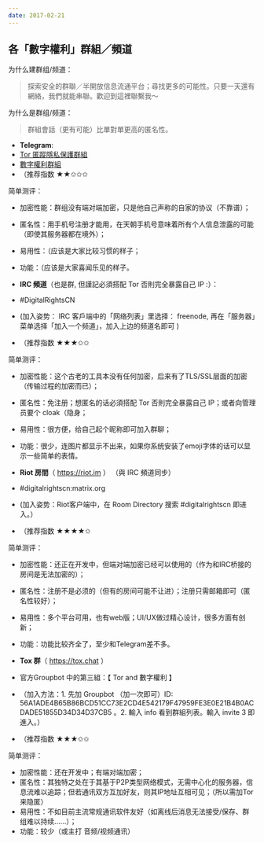 ```yaml
---
date: 2017-02-21
---
```

## 各「數字權利」群組／頻道

为什么建群组/频道：
> 探索安全的群聯／半開放信息流通平台；尋找更多的可能性。只要一天還有網絡，我們就能串聯。歡迎到這裡聯繫我～

为什么是群组/频道：
> 群組會話（更有可能）比單對單更高的匿名性。

- **Telegram**:
 - [Tor 匿蹤隱私保護群組](https://telegram.me/joinchat/Cg4fLT2ZrhHeiRyj5N55cQ)
 - [數字權利群組](https://telegram.me/digital_rights)
 - （推荐指数 ★★✩✩✩ 

简单测评：
  - 加密性能：群组没有端对端加密，只是他自己声称的自家的协议（不靠谱）；
  - 匿名性：用手机号注册才能用，在天朝手机号意味着所有个人信息泄露的可能（即使其服务器都在境外）；
  - 易用性：（应该是大家比较习惯的样子；
  - 功能：（应该是大家喜闻乐见的样子。

- **IRC 頻道**（也是群, 但謹記必須搭配 Tor 否則完全暴露自己 IP :）：
 - #DigitalRightsCN 
 - (加入姿势： IRC 客戶端中的「网络列表」里选择： freenode, 再在「服务器」菜单选择「加入一个频道」，加入上边的频道名即可 )
 - （推荐指数 ★★★✩✩

简单测评：
  - 加密性能：这个古老的工具本没有任何加密，后来有了TLS/SSL层面的加密（传输过程的加密而已）；
  - 匿名性：免注册；想匿名的话必須搭配 Tor 否則完全暴露自己 IP；或者向管理员要个 cloak（隐身；
  - 易用性：很方便，给自己起个昵称即可加入群聊；
  - 功能：很少，连图片都显示不出来，如果你系统安装了emoji字体的话可以显示一些简单的表情。

- **Riot 房間**（ https://riot.im ） （與 IRC 頻道同步）
 - #digitalrightscn:matrix.org
 - (加入姿势：Riot客户端中，在 Room Directory 搜索 #digitalrightscn 即进入。）
 - （推荐指数 ★★★★✩

简单测评：
  - 加密性能：还正在开发中，但端对端加密已经可以使用的（作为和IRC桥接的房间是无法加密的）；
  - 匿名性：注册不是必须的（但有的房间可能不让进）；注册只需邮箱即可（匿名性较好）；
  - 易用性：多个平台可用，也有web版；UI/UX做过精心设计，很多方面有创新；
  - 功能：功能比较齐全了，至少和Telegram差不多。

- **Tox 群**（ https://tox.chat ）
 - 官方Groupbot 中的第三組：【 Tor and 數字權利 】
 - （加入方法：1. 先加 Groupbot （加一次即可）ID: 56A1ADE4B65B86BCD51CC73E2CD4E542179F47959FE3E0E21B4B0ACDADE51855D34D34D37CB5 。2. 輸入 info 看到群組列表。輸入 invite 3 即進入。）
 - （推荐指数 ★★★✩✩
 
简单测评：
  - 加密性能：还在开发中；有端对端加密；
  - 匿名性：其独特之处在于其基于P2P类型网络模式，无需中心化的服务器，信息流难以追踪；但若通讯双方互加好友，则其IP地址互相可见；（所以需加Tor来隐匿）
  - 易用性：不如目前主流常规通讯软件友好（如离线后消息无法接受/保存、群组难以持续……）；
  - 功能：较少（或主打 音频/视频通讯）

<br />


